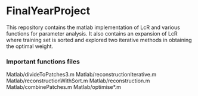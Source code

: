 FinalYearProject
================

This repository contains the matlab implementation of LcR and various functions for parameter analysis.
It also contains an expansion of LcR where training set is sorted and explored two iterative methods in obtaining the optimal weight.

### Important functions files

Matlab/divideToPatches3.m
Matlab/reconstructionIterative.m	
Matlab/reconstructionWithSort.m
Matlab/reconstruction.m
Matlab/combinePatches.m
Matlab/optimise*.m

